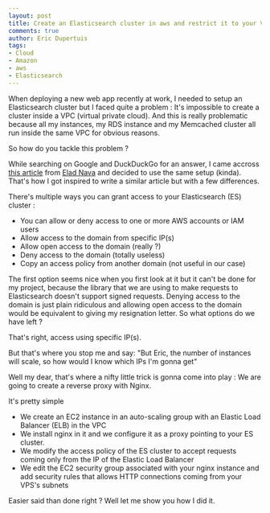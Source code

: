 ```yaml
---
layout: post
title: Create an Elasticsearch cluster in aws and restrict it to your VPC
comments: true
author: Eric Dupertuis
tags:
- Cloud
- Amazon
- aws
- Elasticsearch
---
```


When deploying a new web app recently at work, I needed to setup an Elasticsearch cluster but I faced quite a problem : It's impossible to create a cluster inside a VPC (virtual private cloud). And this is really problematic because all my instances, my RDS instance and my Memcached cluster all run inside the same VPC for obvious reasons.

So how do you tackle this problem ?

While searching on Google and DuckDuckGo for an answer, I came accross [this article](https://eladnava.com/secure-aws-elasticsearch-service-behind-vpc/) from [Elad Nava](https://twitter.com/eladnava) and decided to use the same setup (kinda). That's how I got inspired to write a similar article but with a few differences.

There's multiple ways you can grant access to your Elasticsearch (ES) cluster :

- You can allow or deny access to one or more AWS accounts or IAM users
- Allow access to the domain from specific IP(s)
- Allow open access to the domain (really ?)
- Deny access to the domain (totally useless)
- Copy an access policy from another domain (not useful in our case)

The first option seems nice when you first look at it but it can't be done for my project, because the library that we are using to make requests to Elasticsearch doesn't support signed requests. Denying access to the domain is just plain ridiculous and allowing open access to the domain would be equivalent to giving my resignation letter. So what options do we have left ?

That's right, access using specific IP(s).

But that's where you stop me and say: "But Eric, the number of instances will scale, so how would I know which IPs I'm gonna get"

Well my dear, that's where a nifty little trick is gonna come into play : We are going to create a reverse proxy with Nginx.

It's pretty simple

- We create an EC2 instance in an auto-scaling group with an Elastic Load Balancer (ELB) in the VPC
- We install nginx in it and we configure it as a proxy pointing to your ES cluster.
- We modify the access policy of the ES cluster to accept requests coming only from the IP of the Elastic Load Balancer
- We edit the EC2 security group associated with your nginx instance and add security rules that allows HTTP connections coming from your VPS's subnets

Easier said than done right ? Well let me show you how I did it.
